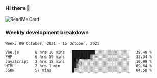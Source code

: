 ### Hi there 👋

<!--
**itzcy/itzcy** is a ✨ _special_ ✨ repository because its `README.md` (this file) appears on your GitHub profile.

Here are some ideas to get you started:

- 🔭 I’m currently working on ...
- 🌱 I’m currently learning ...
- 👯 I’m looking to collaborate on ...
- 🤔 I’m looking for help with ...
- 💬 Ask me about ...
- 📫 How to reach me: ...
- 😄 Pronouns: ...
- ⚡ Fun fact: ...
-->
![ReadMe Card](https://github-readme-stats.vercel.app/api?username=itzcy&show_icons=true&title_color=2d3198&icon_color=797cb8&text_color=24292e&bg_color=f6f8fa)

### Weekly development breakdown
<!--START_SECTION:waka-->
```text
Week: 09 October, 2021 - 15 October, 2021

Vue.js       8 hrs 16 mins   ██████████░░░░░░░░░░░░░░░   39.48 % 
PHP          6 hrs 59 mins   ████████▒░░░░░░░░░░░░░░░░   33.34 % 
JavaScript   2 hrs 18 mins   ██▓░░░░░░░░░░░░░░░░░░░░░░   10.99 % 
HTML         2 hrs 1 min     ██▒░░░░░░░░░░░░░░░░░░░░░░   09.64 % 
JSON         57 mins         █░░░░░░░░░░░░░░░░░░░░░░░░   04.58 % 
```
<!--END_SECTION:waka-->
